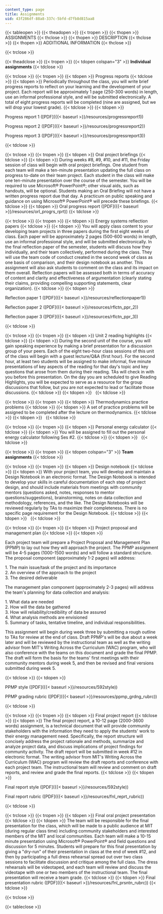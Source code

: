 ```yaml
---
content_type: page
title: Assignments
uid: 43f286df-88a8-337c-5bfd-d7fb8d815aa8
---
```


{{< tableopen >}}
{{< theadopen >}}
{{< tropen >}}
{{< thopen >}}
ASSIGNMENTS
{{< thclose >}}
{{< thopen >}}
DESCRIPTION
{{< thclose >}}
{{< thopen >}}
ADDITIONAL INFORMATION
{{< thclose >}}

{{< trclose >}}

{{< theadclose >}}
{{< tropen >}}
{{< tdopen colspan="3" >}}
**Individual assignments**
{{< tdclose >}}

{{< trclose >}}
{{< tropen >}}
{{< tdopen >}}
Progress reports
{{< tdclose >}}
{{< tdopen >}}
Periodically throughout the class, you will write brief progress reports to reflect on your learning and the development of your project. Each report will be approximately 1 page (250-300 words) in length, use an informal professional style, and will be submitted electronically. A total of eight progress reports will be completed (nine are assigned, but we will drop your lowest grade).
{{< tdclose >}}
{{< tdopen >}}


Progress report 1 ([PDF]({{< baseurl >}}/resources/progressreport1))

Progress report 2 ([PDF]({{< baseurl >}}/resources/progressreport2))

Progress report 3 ([PDF]({{< baseurl >}}/resources/progressreport3))


{{< tdclose >}}

{{< trclose >}}
{{< tropen >}}
{{< tdopen >}}
Oral project briefings
{{< tdclose >}}
{{< tdopen >}}
During weeks #8, #9, #10, and #11, the Friday session of class will begin with oral project briefings. One student from each team will make a ten-minute presentation updating the full class on progress to-date on their team project. Each student in the class will make one ten-minute presentation over the course of the semester. You will be required to use Microsoft® PowerPoint®; other visual aids, such as handouts, will be optional. Students making an Oral Briefing will not have a written progress report due that day. A practicum on public speaking and guidance on using Microsoft® PowerPoint® will precede these briefings.
{{< tdclose >}}
{{< tdopen >}}
Oral progress report ([PDF]({{< baseurl >}}/resources/orl_progrs_rprt))
{{< tdclose >}}

{{< trclose >}}
{{< tropen >}}
{{< tdopen >}}
Energy systems reflection papers
{{< tdclose >}}
{{< tdopen >}}
You will apply class content to your developing team projects in three papers during the first eight weeks of class. Each paper will be approximately 2 pages (500-600 words) in length, use an informal professional style, and will be submitted electronically. In the final reflection paper of the semester, students will discuss how they individually, and their team collectively, performed during the class. They will use the team code of conduct created in the second week of class as one basis of comparison, and their design notebook as another. This assignment will also ask students to comment on the class and its impact on them overall. Reflection papers will be assessed both in terms of accuracy of content and clarity and effectiveness of argumentation (clearly stating their claims, providing compelling supporting statements, clear organization).
{{< tdclose >}}
{{< tdopen >}}


Reflection paper 1 ([PDF]({{< baseurl >}}/resources/reflectionpaper1))

Reflection paper 2 ([PDF]({{< baseurl >}}/resources/rflctn_ppr_2))

Reflection paper 3 ([PDF]({{< baseurl >}}/resources/rflctn_ppr_3))


{{< tdclose >}}

{{< trclose >}}
{{< tropen >}}
{{< tdopen >}}
Unit 2 reading highlights
{{< tdclose >}}
{{< tdopen >}}
During the second unit of the course, you will gain speaking experience by making a brief presentation for a discussion group of your peers. Each of the eight two-hour class sessions of this unit of the class will begin with a guest lecture/Q&A (first hour). For the second hour, at least two students will be assigned to make informal, five minute presentations of key aspects of the reading for that day's topic and key questions that arose from them during their reading. TAs will check in with you before this presentation. On the day you are scheduled to give Reading Highlights, you will be expected to serve as a resource for the group discussions that follow, but you are not expected to lead or facilitate those discussions.
{{< tdclose >}}
{{< tdopen >}}
 
{{< tdclose >}}

{{< trclose >}}
{{< tropen >}}
{{< tdopen >}}
Thermodynamics practice problems
{{< tdclose >}}
{{< tdopen >}}
A set of practice problems will be assigned to be completed after the lecture on thermodynamics.
{{< tdclose >}}
{{< tdopen >}}
 
{{< tdclose >}}

{{< trclose >}}
{{< tropen >}}
{{< tdopen >}}
Personal energy calculator
{{< tdclose >}}
{{< tdopen >}}
You will be assigned to fill out the personal energy calculator following Ses #2.
{{< tdclose >}}
{{< tdopen >}}
 
{{< tdclose >}}

{{< trclose >}}
{{< tropen >}}
{{< tdopen colspan="3" >}}
**Team assignments**
{{< tdclose >}}

{{< trclose >}}
{{< tropen >}}
{{< tdopen >}}
Design notebook
{{< tdclose >}}
{{< tdopen >}}
With your project team, you will develop and maintain a Design Notebook in an electronic format. The Design Notebook is intended to develop your skills in careful documentation of each step of project design, and should include materials from meetings with community mentors (questions asked, notes, responses to mentor questions/suggestions), brainstorming, notes on data collection and methodology, references, and the like. The Design Notebooks will be reviewed regularly by TAs to maximize their completeness. There is no specific page requirement for the Design Notebook.
{{< tdclose >}}
{{< tdopen >}}
 
{{< tdclose >}}

{{< trclose >}}
{{< tropen >}}
{{< tdopen >}}
Project proposal and management plan
{{< tdclose >}}
{{< tdopen >}}


Each project team will prepare a Project Proposal and Management Plan (PPMP) to lay out how they will approach the project. The PPMP assignment will be 4-5 pages (1000-1500 words) and will follow a standard structure. The proposal component (approximately 1-2 pages) will address:

1\. The main issue/task of the project and its importance  
2\. An overview of the approach to the project  
3\. The desired deliverable

The management plan component (approximately 2-3 pages) will address the team's planning for data collection and analysis:

1\. What data are needed  
2\. How will the data be gathered  
3\. How will reliability/credibility of data be assured  
4\. What analysis methods are envisioned  
5\. Summary of tasks, tentative timeline, and individual responsibilities.

This assignment will begin during week three by submitting a rough outline to TAs for review at the end of class. Draft PPMP's will be due about a week later and will be reviewed by the instructional team as well as the writing advisor from MIT's Writing Across the Curriculum (WAC) program, who will also conference with the teams on this document and grade the final PPMP. The draft will form the basis for the teams' first meetings with their community mentors during week 5, and then be revised and final versions submitted during week 5.


{{< tdclose >}}
{{< tdopen >}}


PPMP style ([PDF]({{< baseurl >}}/resources/592style))

PPMP grading rubric ([PDF]({{< baseurl >}}/resources/ppmp_grdng_rubrc))


{{< tdclose >}}

{{< trclose >}}
{{< tropen >}}
{{< tdopen >}}
Final project report
{{< tdclose >}}
{{< tdopen >}}
The final project report, a 10-12 page (2000-3600 words) assignment, is a technical document that will provide community stakeholders with the information they need to apply the students' work to their energy management need. Specifically, the report structure will concisely address the project rationale and methods, summarize and analyze project data, and discuss implications of project findings for community activity. The draft report will be submitted in week #12 in electronic format. The writing advisor from MIT's Writing Across the Curriculum (WAC) program will review the draft reports and conference with each project team. The instructional team will review and comment on draft reports, and review and grade the final reports.
{{< tdclose >}}
{{< tdopen >}}


Final report style ([PDF]({{< baseurl >}}/resources/592style))

Final report rubric ([PDF]({{< baseurl >}}/resources/fnl_reprt_rubric))


{{< tdclose >}}

{{< trclose >}}
{{< tropen >}}
{{< tdopen >}}
Final oral project presentation
{{< tdclose >}}
{{< tdopen >}}
The team will be responsible for the final presentation for the class, which will be made to a public audience at MIT (during regular class time) including community stakeholders and interested members of the MIT and local communities. Each team will make a 10-15 minute presentation using Microsoft® PowerPoint® and field questions and discussion for 5 minutes. Students will prepare for this final presentation by giving a "dry-run" of their presentation in class at the end of week #12, and then by participating a full dress rehearsal spread out over two class sessions to facilitate discussion and critique among the full class. The dress rehearsals will be videotaped, and each team will review and discuss the videotape with one or two members of the instructional team. The final presentation will receive a team grade.
{{< tdclose >}}
{{< tdopen >}}
Final presentation rubric ([PDF]({{< baseurl >}}/resources/fnl_prsntn_rubrc))
{{< tdclose >}}

{{< trclose >}}

{{< tableclose >}}